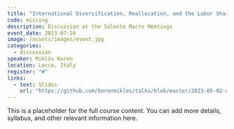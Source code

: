 ```yaml
---
title: "International Diversification, Reallocation, and the Labor Share"
code: missing
description: Discussion at the Salento Macro Meetings
event_date: 2023-07-24
image: /assets/images/event.jpg
categories: 
  - discussion
speaker: Miklós Koren
location: Lecce, Italy
register: "#"
links:
  - text: Slides
    url: "https://github.com/korenmiklos/talks/blob/master/2023-05-02-oenb/README.pdf"
---
```


This is a placeholder for the full course content. You can add more details, syllabus, and other relevant information here.
